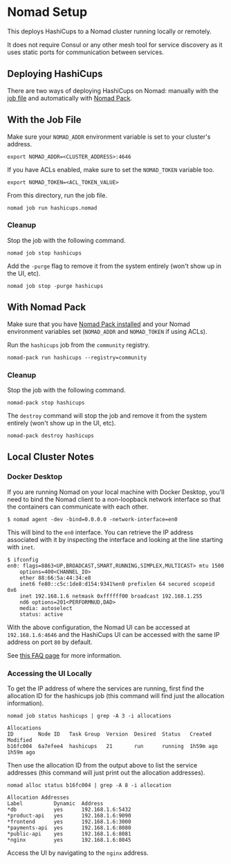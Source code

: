 # Nomad Setup

This deploys HashiCups to a Nomad cluster running locally or remotely.

It does not require Consul or any other mesh tool for service discovery as it uses static ports for communication between services. 

## Deploying HashiCups
There are two ways of deploying HashiCups on Nomad: manually with the [job file](hashicups.nomad) and automatically with [Nomad Pack](https://github.com/hashicorp/nomad-pack#nomad-pack).

## With the Job File
Make sure your `NOMAD_ADDR` environment variable is set to your cluster's address.

```
export NOMAD_ADDR=<CLUSTER_ADDRESS>:4646
```

If you have ACLs enabled, make sure to set the `NOMAD_TOKEN` variable too.

```
export NOMAD_TOKEN=<ACL_TOKEN_VALUE>
```

From this directory, run the job file.

```
nomad job run hashicups.nomad
```

### Cleanup
Stop the job with the following command.
```
nomad job stop hashicups
```

Add the `-purge` flag to remove it from the system entirely (won't show up in the UI, etc).

```
nomad job stop -purge hashicups
```

## With Nomad Pack
Make sure that you have [Nomad Pack installed](https://github.com/hashicorp/nomad-pack#installation) and your Nomad environment variables set (`NOMAD_ADDR` and `NOMAD_TOKEN` if using ACLs).

Run the `hashicups` job from the `community` registry.

```
nomad-pack run hashicups --registry=community
```

### Cleanup
Stop the job with the following command.
```
nomad-pack stop hashicups
```

The `destroy` command will stop the job and remove it from the system entirely (won't show up in the UI, etc).

```
nomad-pack destroy hashicups
```

## Local Cluster Notes

### Docker Desktop
If you are running Nomad on your local machine with Docker Desktop, you'll need to bind the Nomad client to a non-loopback network interface so that the containers can communicate with each other.

```
$ nomad agent -dev -bind=0.0.0.0 -network-interface=en0
```

This will bind to the `en0` interface. You can retrieve the IP address associated with it by inspecting the interface and looking at the line starting with `inet`.

```
$ ifconfig
en0: flags=8863<UP,BROADCAST,SMART,RUNNING,SIMPLEX,MULTICAST> mtu 1500
	options=400<CHANNEL_IO>
	ether 88:66:5a:44:34:e8 
	inet6 fe80::c5c:1de8:d154:9341%en0 prefixlen 64 secured scopeid 0x6 
	inet 192.168.1.6 netmask 0xffffff00 broadcast 192.168.1.255
	nd6 options=201<PERFORMNUD,DAD>
	media: autoselect
	status: active
```

With the above configuration, the Nomad UI can be accessed at `192.168.1.6:4646` and the HashiCups UI can be accessed with the same IP address on port `80` by default.

See [this FAQ page](https://www.nomadproject.io/docs/faq#q-how-to-connect-to-my-host-network-when-using-docker-desktop-windows-and-macos) for more information.

### Accessing the UI Locally
To get the IP address of where the services are running, first find the allocation ID for the hashicups job (this command will find just the allocation information).

```
nomad job status hashicups | grep -A 3 -i allocations 
```
```
Allocations
ID        Node ID   Task Group  Version  Desired  Status   Created    Modified
b16fc004  6a7efee4  hashicups   21       run      running  1h59m ago  1h59m ago
```

Then use the allocation ID from the output above to list the service addresses (this command will just print out the allocation addresses).

```
nomad alloc status b16fc004 | grep -A 8 -i allocation
```
```
Allocation Addresses
Label          Dynamic  Address
*db            yes      192.168.1.6:5432
*product-api   yes      192.168.1.6:9090
*frontend      yes      192.168.1.6:3000
*payments-api  yes      192.168.1.6:8080
*public-api    yes      192.168.1.6:8081
*nginx         yes      192.168.1.6:8045
```

Access the UI by navigating to the `nginx` address.